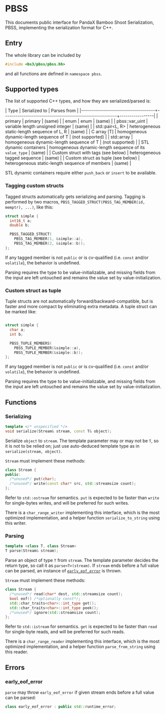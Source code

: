 # PBSS

This documents public interface for PandaX Bamboo Shoot Serialization,
PBSS, implementing the serialization format for C++.

## Entry

The whole library can be included by
```cpp
#include <bs3/pbss/pbss.hh>
```
and all functions are defined in `namespace pbss`.

## Supported types

The list of supported C++ types, and how they are serialized/parsed is:

| Type                                | Serialized to                                           | Parses from     |
|-------------------------------------+---------------------------------------------------------+-----------------|
| primary                             | primary                                                 | (same)          |
| enum                                | enum                                                    | (same)          |
| pbss::var_uint                      | variable length unsigned integer                        | (same)          |
| std::pair<L, R>                     | heterogeneous static-length sequence of L, R            | (same)          |
| C array [T]                         | homogeneous dynamic-length sequence of T                | (not supported) |
| std::array<T>                       | homogeneous dynamic-length sequence of T                | (not supported) |
| STL dynamic containers              | homogeneous dynamic-length sequence of its `value_type` | (same)          |
| Custom struct with tags (see below) | heterogeneous tagged sequence                           | (same)          |
| Custom struct as tuple (see below)  | heterogeneous static-length sequence of members         | (same)          |

STL dynamic containers require either `push_back` or `insert` to be
available.

### Tagging custom structs

Tagged structs automatically gets serializing and parsing.  Tagging is
performed by two macros, `PBSS_TAGGED_STRUCT(PBSS_TAG_MEMBER(id, memptr),
...)`, like this:
```cpp
struct simple {
  int16_t a;
  double b;

  PBSS_TAGGED_STRUCT(
    PBSS_TAG_MEMBER(1, &simple::a),
    PBSS_TAG_MEMBER(2, &simple::b));
};
```

If any tagged member is not `public` or is cv-qualified (i.e. `const`
and/or `volatile`), the behavior is undefined.

Parsing requires the type to be value-initializable, and missing fields
from the input are left untouched and remains the value set by
value-initialization.

### Custom struct as tuple

Tuple structs are not automatically forward/backward-compatible, but is
faster and more compact by eliminating extra metadata.  A tuple struct can
be marked like:
```cpp

struct simple {
  char a;
  int b;

  PBSS_TUPLE_MEMBERS(
    PBSS_TUPLE_MEMBER(&simple::a),
    PBSS_TUPLE_MEMBER(&simple::b));
};
```

If any tagged member is not `public` or is cv-qualified (i.e. `const`
and/or `volatile`), the behavior is undefined.

Parsing requires the type to be value-initializable, and missing fields
from the input are left untouched and remains the value set by
value-initialization.

## Functions

### Serializing

```cpp
template </* unspecified */>
void serialize(Stream& stream, const T& object);
```

Serialize `object` to `stream`.  The template parameter may or may not be
`T`, so it is not to be relied on; just use auto-deduced template type as
in `serialize(stream, object)`.

`Stream` must implement these methods:
```cpp
class Stream {
public:
  /*unused*/ put(char);
  /*unused*/ write(const char* src, std::streamsize count);
};
```

Refer to `std::ostream` for semantics.  `put` is expected to be faster than
`write` for single-bytes writes, and will be preferred for such writes.

There is a `char_range_writer` implementing this interface, which is the
most optimized implementation, and a helper function `serialize_to_string`
using this writer.

### Parsing

```cpp
template <class T, class Stream>
T parse(Stream& stream);
```

Parse an object of type `T` from `stream`.  The template parameter decides
the return type, so call it as `parse<T>(stream)`.  If `stream` ends before
a full value can be parsed, an instance of
[`early_eof_error`](#early_eof_error) is thrown.

`Stream` must implement these methods:
```cpp
class Stream {
  /*unused*/ read(char* dest, std::streamsize count);
  bool eof() /*optionally const*/;
  std::char_traits<char>::int_type get();
  std::char_traits<char>::int_type peek();
  /*unused*/ ignore(std::streamsize count);
};
```

Refer to `std::istream` for semantics.  `get` is expected to be faster than
`read` for single-byte reads, and will be preferred for such reads.

There is a `char_range_reader` implementing this interface, which is the
most optimized implementation, and a helper function `parse_from_string`
using this reader.

## Errors

### early_eof_error
`parse` may throw `early_eof_error` if given stream ends before a full
value can be parsed:
```cpp
class early_eof_error : public std::runtime_error;
```
